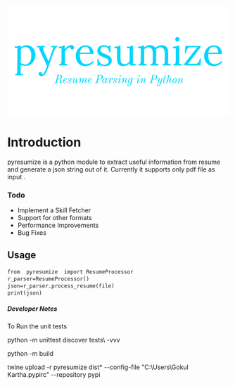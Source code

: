 
![Alt text](logo.png?raw=true  "Logo")

# Introduction
pyresumize is a python module to extract useful information from resume and generate a json string out of it. Currently it supports only pdf file as input . 

### Todo
* Implement a Skill Fetcher
* Support for other formats
* Performance Improvements
* Bug Fixes

## Usage

    from  pyresumize  import ResumeProcessor
    r_parser=ResumeProcessor()
    json=r_parser.process_resume(file)
    print(json)

 

##### Developer Notes

To Run the unit tests

python -m unittest discover tests\ -vvv

python -m build

twine upload -r pyresumize dist\* --config-file "C:\Users\Gokul Kartha\.pypirc" --repository pypi